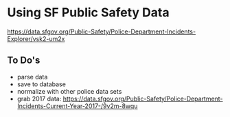 # Using SF Public Safety Data

https://data.sfgov.org/Public-Safety/Police-Department-Incidents-Explorer/vsk2-um2x

## To Do's
* parse data
* save to database
* normalize with other police data sets
* grab 2017 data: https://data.sfgov.org/Public-Safety/Police-Department-Incidents-Current-Year-2017-/9v2m-8wqu
